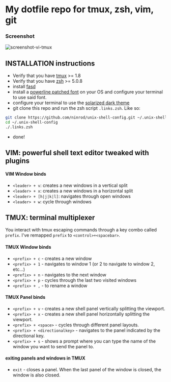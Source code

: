 # My dotfile repo for __tmux, zsh, vim, git__

### Screenshot
![screenshot-vi-tmux](https://raw.githubusercontent.com/ninrod/unix-shell-config/misc/images/screenshot.png)

## INSTALLATION instructions

* Verify that you have [tmux][tmux_link] >= 1.8
* Verify that you have [zsh][zsh_link] >= 5.0.8
* install [fasd][fasd_link]
* install a [powerline patched font][powerline_fonts] on your OS and configure your terminal to use said font.
* configure your terminal to use the [solarized dark theme][solarized_link]
* git clone this repo and run the zsh script `.links.zsh`. Like so:

```sh
git clone https://github.com/ninrod/unix-shell-config.git ~/.unix-shell-config
cd ~/.unix-shell-config
./.links.zsh
```
* done!

## VIM: powerful shell text editor tweaked with plugins

#### VIM Window binds

* `<leader> + v`: creates a new windows in a vertical split
* `<leader> + x`: creates a new windows in a horizontal split
* `<leader> + [h|j|k|l]`: navigates through open windows
* `<leader> + w`: cycle through windows

## TMUX: terminal multiplexer

You interact with tmux escaping commands through a key combo called `prefix`. I've remapped `prefix` to `<control>+<spacebar>`.

#### TMUX Window binds

 * `<prefix> + c` - creates a new window
 * `<prefix> + 1` - navigates to window 1 (or 2 to navigate to window 2, etc...)
 * `<prefix> + n` - navigates to the next window
 * `<prefix> + p` - cycles through the last two visited windows
 * `<prefix> + ,` - to rename a window

#### TMUX Panel binds

 * `<prefix> + v` - creates a new shell panel vertically splitting the viewport.
 * `<prefix> + x` - creates a new shell panel horizontally splitting the viewport.
 * `<prefix> + <space>` - cycles through different panel layouts.
 * `<prefix> + <directionalkey>` - navigates to the panel indicated by the directional key.
 * `<prefix> + s` - shows a prompt where you can type the name of the window you want to send the panel to.

#### exiting panels and windows in TMUX

 * `exit` - closes a panel. When the last panel of the window is closed, the window is also closed. 


[powerline_fonts]: <https://github.com/powerline/fonts.git> 
[fasd_link]: <https://github.com/clvv/fasd.git>
[tmux_link]: <https://github.com/tmux/tmux.git>
[zsh_link]: <https://github.com/zsh-users/zsh.git>
[solarized_link]: <https://github.com/altercation/solarized.git>
